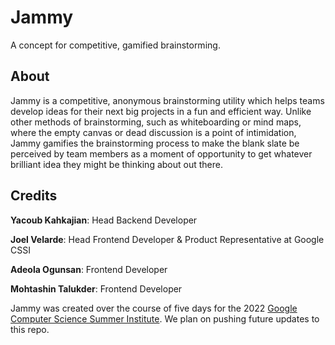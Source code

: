 # Jammy
 A concept for competitive, gamified brainstorming.
 

## About
Jammy is a competitive, anonymous brainstorming utility which helps teams develop ideas for their next big projects in a fun and efficient way. Unlike other methods of brainstorming, such as whiteboarding or mind maps, where the empty canvas or dead discussion is a point of intimidation, Jammy gamifies the brainstorming process to make the blank slate be perceived by team members as a moment of opportunity to get whatever brilliant idea they might be thinking about out there.

## Credits
**Yacoub Kahkajian**: Head Backend Developer

**Joel Velarde**: Head Frontend Developer & Product Representative at Google CSSI

**Adeola Ogunsan**: Frontend Developer

**Mohtashin Talukder**: Frontend Developer

Jammy was created over the course of five days for the 2022 [Google Computer Science Summer Institute](https://buildyourfuture.withgoogle.com/programs/computer-science-summer-institute). We plan on pushing future updates to this repo.